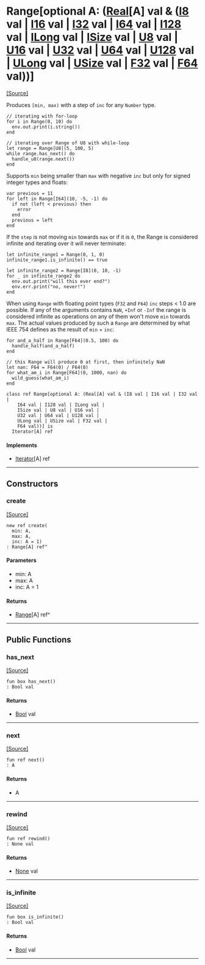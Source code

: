 # Range\[optional A: ([Real](builtin-Real.md)\[A\] val & ([I8](builtin-I8.md) val | [I16](builtin-I16.md) val | [I32](builtin-I32.md) val | [I64](builtin-I64.md) val | [I128](builtin-I128.md) val | [ILong](builtin-ILong.md) val | [ISize](builtin-ISize.md) val | [U8](builtin-U8.md) val | [U16](builtin-U16.md) val | [U32](builtin-U32.md) val | [U64](builtin-U64.md) val | [U128](builtin-U128.md) val | [ULong](builtin-ULong.md) val | [USize](builtin-USize.md) val | [F32](builtin-F32.md) val | [F64](builtin-F64.md) val))\]
<span class="source-link">[[Source]](src/collections/range.md#L1)</span>

Produces `[min, max)` with a step of `inc` for any `Number` type.

```pony
// iterating with for-loop
for i in Range(0, 10) do
  env.out.print(i.string())
end

// iterating over Range of U8 with while-loop
let range = Range[U8](5, 100, 5)
while range.has_next() do
  handle_u8(range.next())
end
```

Supports `min` being smaller than `max` with negative `inc`
but only for signed integer types and floats:

```pony
var previous = 11
for left in Range[I64](10, -5, -1) do
  if not (left < previous) then
    error
  end
  previous = left
end
```

If the `step` is not moving `min` towards `max` or if it is `0`,
the Range is considered infinite and iterating over it
will never terminate:

```pony
let infinite_range1 = Range(0, 1, 0)
infinite_range1.is_infinite() == true

let infinite_range2 = Range[I8](0, 10, -1)
for _ in infinite_range2 do
  env.out.print("will this ever end?")
  env.err.print("no, never!")
end
```

When using `Range` with  floating point types (`F32` and `F64`)
`inc` steps < 1.0 are possible. If any of the arguments contains
`NaN`, `+Inf` or `-Inf` the range is considered infinite as operations on
any of them won't move `min` towards `max`.
The actual values produced by such a `Range` are determined by what IEEE 754
defines as the result of `min` + `inc`:

```pony
for and_a_half in Range[F64](0.5, 100) do
  handle_half(and_a_half)
end

// this Range will produce 0 at first, then infinitely NaN
let nan: F64 = F64(0) / F64(0)
for what_am_i in Range[F64](0, 1000, nan) do
  wild_guess(what_am_i)
end
```



```pony
class ref Range[optional A: (Real[A] val & (I8 val | I16 val | I32 val | 
    I64 val | I128 val | ILong val | 
    ISize val | U8 val | U16 val | 
    U32 val | U64 val | U128 val | 
    ULong val | USize val | F32 val | 
    F64 val))] is
  Iterator[A] ref
```

#### Implements

* [Iterator](builtin-Iterator.md)\[A\] ref

---

## Constructors

### create
<span class="source-link">[[Source]](src/collections/range.md#L73)</span>


```pony
new ref create(
  min: A,
  max: A,
  inc: A = 1)
: Range[A] ref^
```
#### Parameters

*   min: A
*   max: A
*   inc: A = 1

#### Returns

* [Range](collections-Range.md)\[A\] ref^

---

## Public Functions

### has_next
<span class="source-link">[[Source]](src/collections/range.md#L93)</span>


```pony
fun box has_next()
: Bool val
```

#### Returns

* [Bool](builtin-Bool.md) val

---

### next
<span class="source-link">[[Source]](src/collections/range.md#L100)</span>


```pony
fun ref next()
: A
```

#### Returns

* A

---

### rewind
<span class="source-link">[[Source]](src/collections/range.md#L107)</span>


```pony
fun ref rewind()
: None val
```

#### Returns

* [None](builtin-None.md) val

---

### is_infinite
<span class="source-link">[[Source]](src/collections/range.md#L110)</span>


```pony
fun box is_infinite()
: Bool val
```

#### Returns

* [Bool](builtin-Bool.md) val

---

